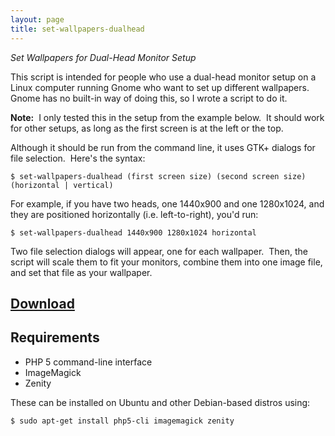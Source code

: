 ```yaml
--- 
layout: page
title: set-wallpapers-dualhead
---
```


*Set Wallpapers for Dual-Head Monitor Setup*

This script is intended for people who use a dual-head monitor setup on a
Linux computer running Gnome who want to set up different wallpapers.&nbsp;
Gnome has no built-in way of doing this, so I wrote a script to do it.

**Note:**&nbsp;  I only tested this in the setup from the example below.&nbsp;
It should work for other setups, as long as the first screen is at the left or
the top.

Although it should be run from the command line, it uses GTK+ dialogs for file
selection.&nbsp; Here's the syntax:

    $ set-wallpapers-dualhead (first screen size) (second screen size) (horizontal | vertical)

For example, if you have two heads, one 1440x900 and one 1280x1024, and they are
positioned horizontally (i.e. left-to-right), you'd run:

    $ set-wallpapers-dualhead 1440x900 1280x1024 horizontal

Two file selection dialogs will appear, one for each wallpaper.&nbsp; Then, the
script will scale them to fit your monitors, combine them into one image file,
and set that file as your wallpaper.

## [Download](http://uploads.srwz.us/script/set-wallpapers-dualhead)

## Requirements

* PHP 5 command-line interface
* ImageMagick
* Zenity

These can be installed on Ubuntu and other Debian-based distros using:

    $ sudo apt-get install php5-cli imagemagick zenity
